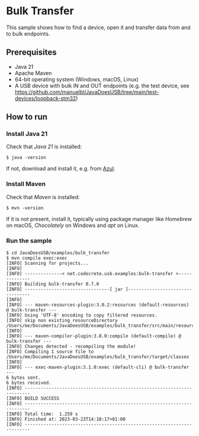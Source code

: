 # Bulk Transfer

This sample shows how to find a device, open it and transfer data from and to bulk endpoints.

## Prerequisites

- Java 21
- Apache Maven
- 64-bit operating system (Windows, macOS, Linux)
- A USB device with bulk IN and OUT endpoints (e.g. the test device, see https://github.com/manuelbl/JavaDoesUSB/tree/main/test-devices/loopback-stm32)

## How to run

### Install Java 21

Check that *Java 21* is installed:

```shell
$ java -version
```

If not, download and install it, e.g. from [Azul](https://www.azul.com/downloads/?package=jdk).

### Install Maven

Check that *Maven* is installed:

```shell
$ mvn -version
```

If it is not present, install it, typically using package manager like *Homebrew* on macOS, *Chocolately* on Windows and *apt* on Linux.

### Run the sample

```shell
$ cd JavaDoesUSB/examples/bulk_transfer
$ mvn compile exec:exec
[INFO] Scanning for projects...
[INFO] 
[INFO] --------------< net.codecrete.usb.examples:bulk-transfer >--------------
[INFO] Building bulk-transfer 0.7.0
[INFO] --------------------------------[ jar ]---------------------------------
[INFO] 
[INFO] --- maven-resources-plugin:3.0.2:resources (default-resources) @ bulk-transfer ---
[INFO] Using 'UTF-8' encoding to copy filtered resources.
[INFO] skip non existing resourceDirectory /Users/me/Documents/JavaDoesUSB/examples/bulk_transfer/src/main/resources
[INFO] 
[INFO] --- maven-compiler-plugin:3.8.0:compile (default-compile) @ bulk-transfer ---
[INFO] Changes detected - recompiling the module!
[INFO] Compiling 1 source file to /Users/me/Documents/JavaDoesUSB/examples/bulk_transfer/target/classes
[INFO] 
[INFO] --- exec-maven-plugin:3.1.0:exec (default-cli) @ bulk-transfer ---
6 bytes sent.
6 bytes received.
[INFO] ------------------------------------------------------------------------
[INFO] BUILD SUCCESS
[INFO] ------------------------------------------------------------------------
[INFO] Total time:  1.259 s
[INFO] Finished at: 2023-03-23T14:10:17+01:00
[INFO] ------------------------------------------------------------------------
```
